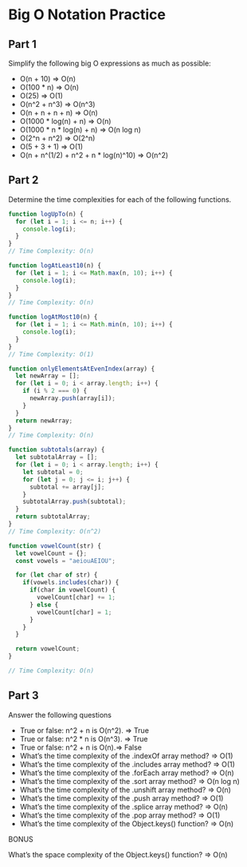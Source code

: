 # Big O Notation Practice 

## Part 1

Simplify the following big O expressions as much as possible:

- O(n + 10)       => O(n)
- O(100 * n)      => O(n)
- O(25)           => O(1)
- O(n^2 + n^3)                => O(n^3)
- O(n + n + n + n)            => O(n)
- O(1000 * log(n) + n)        => O(n)
- O(1000 * n * log(n) + n)    => O(n log n)
- O(2^n + n^2)                => O(2^n)
- O(5 + 3 + 1)                => O(1)
- O(n + n^(1/2) + n^2 + n * log(n)^10)        => O(n^2)

## Part 2

Determine the time complexities for each of the following functions.

```Javascript
function logUpTo(n) {
  for (let i = 1; i <= n; i++) {
    console.log(i);
  }
}
// Time Complexity: O(n)

function logAtLeast10(n) {
  for (let i = 1; i <= Math.max(n, 10); i++) {
    console.log(i);
  }
}
// Time Complexity: O(n)

function logAtMost10(n) {
  for (let i = 1; i <= Math.min(n, 10); i++) {
    console.log(i);
  }
}
// Time Complexity: O(1)

function onlyElementsAtEvenIndex(array) {
  let newArray = [];
  for (let i = 0; i < array.length; i++) {
    if (i % 2 === 0) {
      newArray.push(array[i]);
    }
  }
  return newArray;
}
// Time Complexity: O(n)

function subtotals(array) {
  let subtotalArray = [];
  for (let i = 0; i < array.length; i++) {
    let subtotal = 0;
    for (let j = 0; j <= i; j++) {
      subtotal += array[j];
    }
    subtotalArray.push(subtotal);
  }
  return subtotalArray;
}
// Time Complexity: O(n^2)

function vowelCount(str) {
  let vowelCount = {};
  const vowels = "aeiouAEIOU";

  for (let char of str) {
    if(vowels.includes(char)) {
      if(char in vowelCount) {
        vowelCount[char] += 1;
      } else {
        vowelCount[char] = 1;
      }
    }
  }

  return vowelCount;
}

// Time Complexity: O(n)
```

## Part 3

Answer the following questions

- True or false: n^2 + n is O(n^2). => True
- True or false: n^2 * n is O(n^3). => True
- True or false: n^2 + n is O(n).=> False
- What’s the time complexity of the .indexOf array method? => O(1)
- What’s the time complexity of the .includes array method? => O(1)
- What’s the time complexity of the .forEach array method? => O(n)
- What’s the time complexity of the .sort array method? => O(n log n)
- What’s the time complexity of the .unshift array method? => O(n)
- What’s the time complexity of the .push array method? => O(1)
- What’s the time complexity of the .splice array method? => O(n)
- What’s the time complexity of the .pop array method? => O(1)
- What’s the time complexity of the Object.keys() function? => O(n)

BONUS

What’s the space complexity of the Object.keys() function? => O(n)